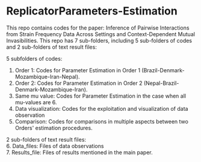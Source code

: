 # ReplicatorParameters-Estimation
This repo contains codes for the paper: Inference of Pairwise Interactions from Strain Frequency Data Across Settings and Context-Dependent Mutual Invasibilities.
This repo has 7 sub-folders, including 5 sub-folders of codes and 2 sub-folders of text result files:

5 subfolders of codes:
1. Order 1: Codes for Parameter Estimation in Order 1 (Brazil-Denmark-Mozambique-Iran-Nepal).
2. Order 2: Codes for Parameter Estimation in Order 2 (Nepal-Brazil-Denmark-Mozambique-Iran).
3. Same mu value: Codes for Parameter Estimation in the case when all mu-values are 6.
4. Data visualization: Codes for the exploitation and visualization of data observation
5. Comparison: Codes for comparisons in multiple aspects between two Orders' estimation procedures.

2 sub-folders of text result files: \
6. Data_files: Files of data observations \
7. Results_file: Files of results mentioned in the main paper.
